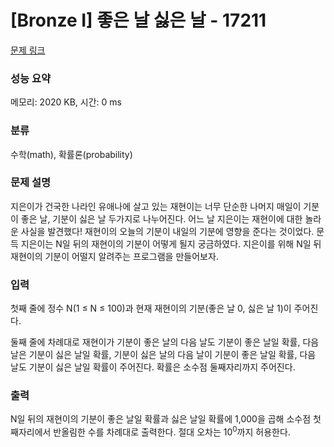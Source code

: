 # [Bronze I] 좋은 날 싫은 날 - 17211 

[문제 링크](https://www.acmicpc.net/problem/17211) 

### 성능 요약

메모리: 2020 KB, 시간: 0 ms

### 분류

수학(math), 확률론(probability)

### 문제 설명

<p>지은이가 건국한 나라인 유애나에 살고 있는 재현이는 너무 단순한 나머지 매일이 기분이 좋은 날, 기분이 싫은 날 두가지로 나누어진다. 어느 날 지은이는 재현이에 대한 놀라운 사실을 발견했다! 재현이의 오늘의 기분이 내일의 기분에 영향을 준다는 것이었다. 문득 지은이는 N일 뒤의 재현이의 기분이 어떻게 될지 궁금하였다. 지은이를 위해 N일 뒤 재현이의 기분이 어떨지 알려주는 프로그램을 만들어보자.</p>

### 입력 

 <p>첫째 줄에 정수 N(1 ≤ N ≤ 100)과 현재 재현이의 기분(좋은 날 0, 싫은 날 1)이 주어진다.</p>

<p>둘째 줄에 차례대로 재현이가 기분이 좋은 날의 다음 날도 기분이 좋은 날일 확률, 다음 날은 기분이 싫은 날일 확률, 기분이 싫은 날의 다음 날이 기분이 좋은 날일 확률, 다음 날도 기분이 싫은 날일 확률이 주어진다. 확률은 소수점 둘째자리까지 주어진다.</p>

### 출력 

 <p>N일 뒤의 재현이의 기분이 좋은 날일 확률과 싫은 날일 확률에 1,000을 곱해 소수점 첫째자리에서 반올림한 수를 차례대로 출력한다. 절대 오차는 10<sup>0</sup>까지 허용한다.</p>

